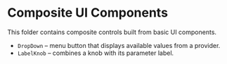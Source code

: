 # Composite UI Components

This folder contains composite controls built from basic UI components.

- `DropDown` – menu button that displays available values from a provider.
- `LabelKnob` – combines a knob with its parameter label.
